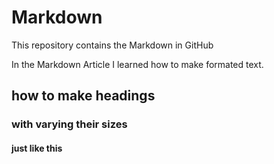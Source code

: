   # Markdown
This repository contains the Markdown in GitHub

In the Markdown Article I learned how to make formated text.

   ## how to make  headings
### with varying their sizes
#### just like this
